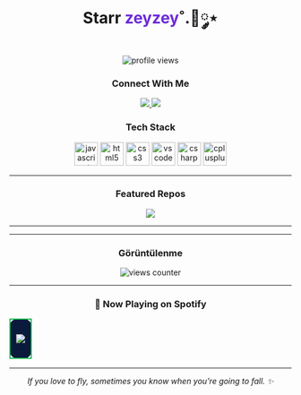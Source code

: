 <!-- PROFIL BASLIK -->
<h1 align="center">Starr <span style="color:#6c2bd9;">zeyzey</span>˚.🎀༘⋆</h1>

<p align="center">
  <img src="https://komarev.com/ghpvc/?username=nikitagofi&label=Profile%20views&style=for-the-badge" alt="profile views"/>
</p>

<!-- SOSYAL BAGLANTILAR -->
<h3 align="center">Connect With Me</h3>
<p align="center">
  <!-- Instagram -->
  <a href="https://instagram.com/zeyzeyefs" target="_blank">
    <img src="https://img.shields.io/badge/Instagram-%23E4405F.svg?style=for-the-badge&logo=instagram&logoColor=white" />
  </a>
  <!-- Notion -->
  <a href="https://www.notion.so/zeyzeyefs" target="_blank">
    <img src="https://img.shields.io/badge/Notion-000000.svg?style=for-the-badge&logo=notion&logoColor=white" />
  </a>
</p>

<!-- TEKNOLOJI YIGINIM -->
<h3 align="center">Tech Stack</h3>
<p align="center">


  <img src="https://cdn.jsdelivr.net/gh/devicons/devicon/icons/javascript/javascript-original.svg" height="42" alt="javascript"/>
  <img src="https://cdn.jsdelivr.net/gh/devicons/devicon/icons/html5/html5-original.svg" height="42" alt="html5"/>
  <img src="https://cdn.jsdelivr.net/gh/devicons/devicon/icons/css3/css3-original.svg" height="42" alt="css3"/>
  <img src="https://cdn.jsdelivr.net/gh/devicons/devicon/icons/vscode/vscode-original.svg" height="42" alt="vscode"/>
  <img src="https://cdn.jsdelivr.net/gh/devicons/devicon/icons/csharp/csharp-original.svg" height="42" alt="csharp"/>
  <img src="https://cdn.jsdelivr.net/gh/devicons/devicon/icons/cplusplus/cplusplus-original.svg" height="42" alt="cplusplus"/>
</p>

---

<!-- VITRIN PROJELER -->
<h3 align="center">Featured Repos</h3>
<p align="center">
  <a href="https://github.com/nikitagofi/fotografcilik">
    <img src="https://github-readme-stats.vercel.app/api/pin/?username=nikitagofi&repo=fotografcilik&theme=transparent" />
  </a>
</p>

---
---
<!-- GÖRÜNTÜLENME / KARAKTERLİ BANNER -->
<h3 align="center">Görüntülenme</h3>
<p align="center">
  <img src="https://count.getloli.com/get/@nikitagofi?theme=booru-vp" alt="views counter"/>
</p>

---

<h3 align="center">🎵 Now Playing on Spotify</h3>

<div align="center">

<table>
<tr>
<td align="center" style="border: 2px solid #1DB954; border-radius: 12px; padding: 10px; background-color:#0a1a3d;">
<p align="center">
  <a href="https://github.com/kittinan/spotify-github-profile">
    <img src="https://spotify-github-profile.kittinanx.com/api/view?uid=l00jhw855tpzpxo6cikybn0ft&cover_image=true&theme=default&show_offline=false&background_color=540729&interchange=false&profanity=false&bar_color_cover=false&bar_color=179781">
  </a>
</p>
</table>

</div>

---

<!-- MINI NOT -->
<p align="center">
  <i>If you love to fly, sometimes you know when you're going to fall. ✨</i>
</p>



